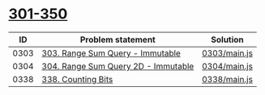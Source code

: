 # [301-350](https://leetcode.com/problemset/all/#page-8)


| ID   | Problem statement                                                                                  | Solution                     |
|------|----------------------------------------------------------------------------------------------------|------------------------------|
| 0303 | [303. Range Sum Query - Immutable](https://leetcode.com/problems/range-sum-query-immutable/)       | [0303/main.js](0303/main.js) |
| 0304 | [304. Range Sum Query 2D - Immutable](https://leetcode.com/problems/range-sum-query-2d-immutable/) | [0304/main.js](0304/main.js) |
| 0338 | [338. Counting Bits](https://leetcode.com/problems/counting-bits/)                                 | [0338/main.js](0338/main.js) |

